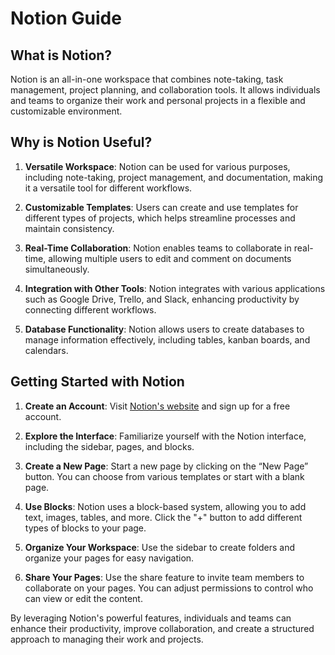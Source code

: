 
# Notion Guide

## What is Notion?

Notion is an all-in-one workspace that combines note-taking, task management, project planning, and collaboration tools. It allows individuals and teams to organize their work and personal projects in a flexible and customizable environment.

## Why is Notion Useful?

1. **Versatile Workspace**: Notion can be used for various purposes, including note-taking, project management, and documentation, making it a versatile tool for different workflows.

2. **Customizable Templates**: Users can create and use templates for different types of projects, which helps streamline processes and maintain consistency.

3. **Real-Time Collaboration**: Notion enables teams to collaborate in real-time, allowing multiple users to edit and comment on documents simultaneously.

4. **Integration with Other Tools**: Notion integrates with various applications such as Google Drive, Trello, and Slack, enhancing productivity by connecting different workflows.

5. **Database Functionality**: Notion allows users to create databases to manage information effectively, including tables, kanban boards, and calendars.

## Getting Started with Notion

1. **Create an Account**: Visit [Notion's website](https://www.notion.so) and sign up for a free account.

2. **Explore the Interface**: Familiarize yourself with the Notion interface, including the sidebar, pages, and blocks.

3. **Create a New Page**: Start a new page by clicking on the “New Page” button. You can choose from various templates or start with a blank page.

4. **Use Blocks**: Notion uses a block-based system, allowing you to add text, images, tables, and more. Click the "+" button to add different types of blocks to your page.

5. **Organize Your Workspace**: Use the sidebar to create folders and organize your pages for easy navigation.

6. **Share Your Pages**: Use the share feature to invite team members to collaborate on your pages. You can adjust permissions to control who can view or edit the content.

By leveraging Notion's powerful features, individuals and teams can enhance their productivity, improve collaboration, and create a structured approach to managing their work and projects.

